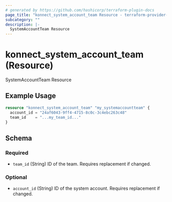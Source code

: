 ```yaml
---
# generated by https://github.com/hashicorp/terraform-plugin-docs
page_title: "konnect_system_account_team Resource - terraform-provider-konnect"
subcategory: ""
description: |-
  SystemAccountTeam Resource
---
```


# konnect_system_account_team (Resource)

SystemAccountTeam Resource

## Example Usage

```terraform
resource "konnect_system_account_team" "my_systemaccountteam" {
  account_id = "24af6043-9ff4-4715-8c0c-3c4ebc263c48"
  team_id    = "...my_team_id..."
}
```

<!-- schema generated by tfplugindocs -->
## Schema

### Required

- `team_id` (String) ID of the team. Requires replacement if changed.

### Optional

- `account_id` (String) ID of the system account. Requires replacement if changed.


